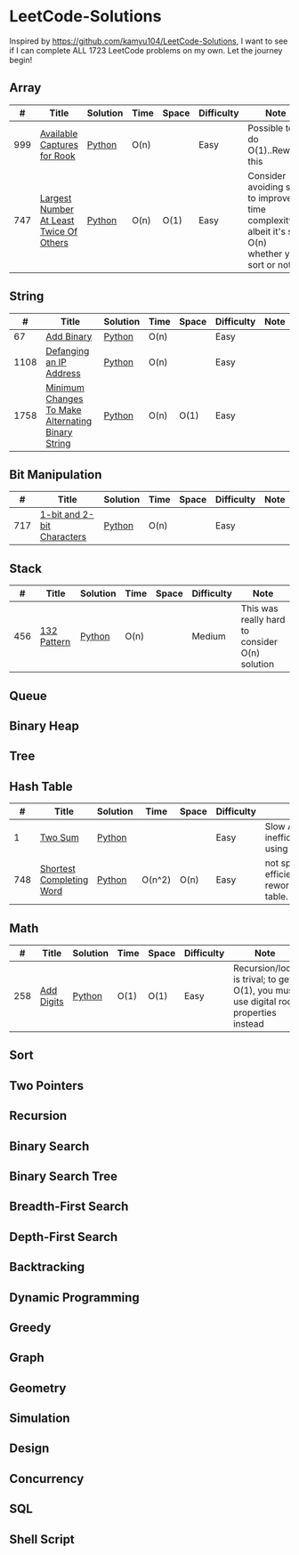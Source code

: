 # LeetCode-Solutions
Inspired by https://github.com/kamyu104/LeetCode-Solutions, I want to see if I can complete ALL 1723 LeetCode problems on my own. Let the journey begin!

## Array
| # | Title | Solution | Time | Space | Difficulty | Note
|---| ---| ---| ---| ---| ---| ---|
| 999 | <a href="https://leetcode.com/problems/available-captures-for-rook/">Available Captures for Rook</a> | <a href="https://github.com/t10le/LeetCode-Solutions/blob/main/Python/available-captures-for-rook.py">Python</a> | O(n) | | Easy | Possible to do O(1)..Rework this |
|747| <a href="https://leetcode.com/problems/largest-number-at-least-twice-of-others/">Largest Number At Least Twice Of Others</a> | <a href="https://github.com/t10le/LeetCode-Solutions/blob/main/Python/largest-number-at-least-twice-of-others.py">Python</a> |O(n)|O(1)|Easy|Consider avoiding sort to improve time complexity, albeit it's still O(n) whether you sort or not.|

## String
| # | Title | Solution | Time | Space | Difficulty | Note
|---| ---| ---| ---| ---| ---| ---|
| 67 | <a href="https://leetcode.com/problems/add-binary/">Add Binary</a> | <a href="https://github.com/t10le/LeetCode-Solutions/blob/main/Python/AddBinary.py">Python</a> | O(n) | | Easy | |
| 1108 | <a href="https://leetcode.com/problems/defanging-an-ip-address/submissions/">Defanging an IP Address</a> | <a href="https://github.com/t10le/LeetCode-Solutions/blob/main/Python/defang-an-ip-address.py">Python</a> | O(n) |  | Easy | |
| 1758 | <a href="https://leetcode.com/problems/minimum-changes-to-make-alternating-binary-string/">Minimum Changes To Make Alternating Binary String</a> | <a href="https://github.com/t10le/LeetCode-Solutions/blob/main/Python/minimum-changes-to-make-alternating-binary-string.py"> Python</a>| O(n) | O(1) | Easy | |

## Bit Manipulation
| # | Title | Solution | Time | Space | Difficulty | Note
|---| ---| ---| ---| ---| ---| ---|
| 717 | <a href="https://leetcode.com/problems/1-bit-and-2-bit-characters/">1-bit and 2-bit Characters</a> | <a href="https://github.com/t10le/LeetCode-Solutions/blob/main/Python/OneBitTwoBitCharacters.py">Python</a> | O(n) |  | Easy | |


## Stack
| # | Title | Solution | Time | Space | Difficulty | Note
|---| ---| ---| ---| ---| ---| ---|
| 456 | <a href="https://leetcode.com/problems/132-pattern/">132 Pattern</a> | <a href="https://github.com/t10le/LeetCode-Solutions/blob/main/Python/132Pattern.py">Python</a> | O(n) | | Medium | This was really hard to consider O(n) solution |


## Queue

## Binary Heap

## Tree

## Hash Table
| # | Title | Solution | Time | Space | Difficulty | Note
|---| ---| ---| ---| ---| ---| ---|
| 1 | <a href="https://leetcode.com/problems/two-sum/">Two Sum</a> | <a href="https://github.com/t10le/LeetCode-Solutions/blob/main/Python/TwoSum.py">Python</a> |  | | Easy | Slow AF, highly inefficient...rework using hash table |
|748| <a href="https://leetcode.com/problems/shortest-completing-word/">Shortest Completing Word</a> | <a href="https://github.com/t10le/LeetCode-Solutions/blob/main/Python/shortest-completing-word.py">Python</a> |O(n^2)|O(n)|Easy|not space efficient, must rework using hash table.|


## Math
| # | Title | Solution | Time | Space | Difficulty | Note
|---| ---| ---| ---| ---| ---| ---|
| 258 | <a href="https://leetcode.com/problems/add-digits/">Add Digits</a> | <a href="https://github.com/t10le/LeetCode-Solutions/blob/main/Python/add-digits.py">Python</a> | O(1) | O(1) | Easy | Recursion/loop is trival; to get O(1), you must use digital root properties instead|

## Sort

## Two Pointers

## Recursion

## Binary Search

## Binary Search Tree

## Breadth-First Search

## Depth-First Search

## Backtracking

## Dynamic Programming

## Greedy

## Graph

## Geometry

## Simulation

## Design

## Concurrency

## SQL

## Shell Script
